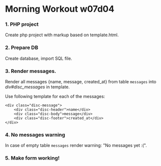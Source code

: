 # Morning Workout w07d04

### 1. PHP project

Create php project with markup based on template.html.

### 2. Prepare DB

Create database, import SQL file.

### 3. Render messages.

Render all messages {name, message, created_at} from table `messages` into *div#disc_messages* in template.

Use following template for each of the messages:

```
<div class="disc-message">
    <div class="disc-header">name</div>
    <div class="disc-body">message</div>
    <div class="disc-footer">created_at</div>
</div>
```

### 4. No messages warning

In case of empty table `messages` render warning: "No messages yet :(".

### 5. Make form working!

